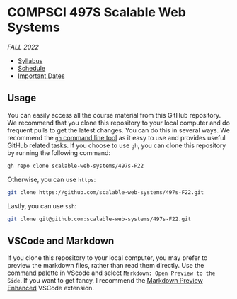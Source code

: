 # COMPSCI 497S Scalable Web Systems

*FALL 2022*

- [Syllabus](syllabus/syllabus.md)
- [Schedule](syllabus/schedule.md)
- [Important Dates](syllabus/dates.md)

## Usage

You can easily access all the course material from this GitHub repository. We recommend that you clone this repository to your local computer and do frequent pulls to get the latest changes. You can do this in several ways. We recommend the [`gh` command line tool](https://github.com/cli/cli) as it easy to use and provides useful GitHub related tasks. If you choose to use `gh`, you can clone this repository by running the following command:

```bash
gh repo clone scalable-web-systems/497s-F22
```

Otherwise, you can use `https`:

```bash
git clone https://github.com/scalable-web-systems/497s-F22.git
```

Lastly, you can use `ssh`:

```bash
git clone git@github.com:scalable-web-systems/497s-F22.git
```

## VSCode and Markdown

If you clone this repository to your local computer, you may prefer to preview the markdown files, rather than read them directly. Use the [command palette](https://code.visualstudio.com/docs/getstarted/userinterface#_command-palette) in VScode and select `Markdown: Open Preview to the Side`. If you want to get fancy, I recommend the [Markdown Preview Enhanced](https://marketplace.visualstudio.com/items?itemName=shd101wyy.markdown-preview-enhanced) VSCode extension.

